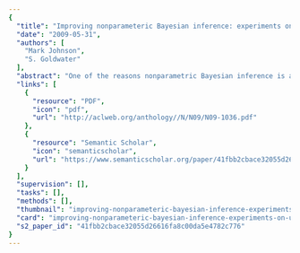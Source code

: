 ```yaml
---
{
  "title": "Improving nonparameteric Bayesian inference: experiments on unsupervised word segmentation with adaptor grammars",
  "date": "2009-05-31",
  "authors": [
    "Mark Johnson",
    "S. Goldwater"
  ],
  "abstract": "One of the reasons nonparametric Bayesian inference is attracting attention in computational linguistics is because it provides a principled way of learning the units of generalization together with their probabilities. Adaptor grammars are a framework for defining a variety of hierarchical nonparametric Bayesian models. This paper investigates some of the choices that arise in formulating adaptor grammars and associated inference procedures, and shows that they can have a dramatic impact on performance in an unsupervised word segmentation task. With appropriate adaptor grammars and inference procedures we achieve an 87% word token f-score on the standard Brent version of the Bernstein-Ratner corpus, which is an error reduction of over 35% over the best previously reported results for this corpus.",
  "links": [
    {
      "resource": "PDF",
      "icon": "pdf",
      "url": "http://aclweb.org/anthology//N/N09/N09-1036.pdf"
    },
    {
      "resource": "Semantic Scholar",
      "icon": "semanticscholar",
      "url": "https://www.semanticscholar.org/paper/41fbb2cbace32055d26616fa8c00da5e4782c776"
    }
  ],
  "supervision": [],
  "tasks": [],
  "methods": [],
  "thumbnail": "improving-nonparameteric-bayesian-inference-experiments-on-unsupervised-word-segmentation-with-adaptor-grammars-thumb.jpg",
  "card": "improving-nonparameteric-bayesian-inference-experiments-on-unsupervised-word-segmentation-with-adaptor-grammars-card.jpg",
  "s2_paper_id": "41fbb2cbace32055d26616fa8c00da5e4782c776"
}
---
```


